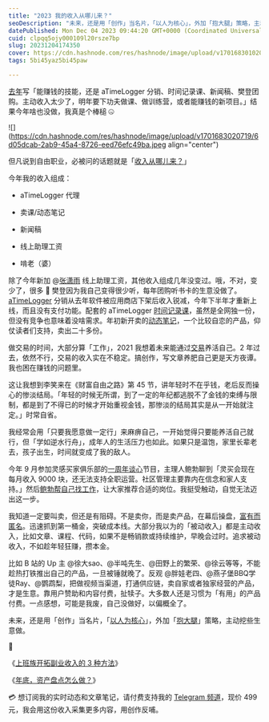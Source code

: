 ```yaml
---
title: "2023 我的收入从哪儿来？"
seoDescription: "未来，还是用「创作」当名片，「以人为核心」，外加「抱大腿」策略，主动挖些生意做。"
datePublished: Mon Dec 04 2023 09:44:20 GMT+0000 (Coordinated Universal Time)
cuid: clpqq5ojy000109l20rsze7bp
slug: 20231204174350
cover: https://cdn.hashnode.com/res/hashnode/image/upload/v1701683010203/4ed71a20-01b9-4cd1-b534-68d4941ad3c2.jpeg
tags: 5bi45yaz5bi45paw

---
```


[去年](https://mp.weixin.qq.com/s?__biz=MzI3MzU5MDA1OQ==&mid=2247487313&idx=1&sn=e9e9ac811ff67109f2d9b9e94dac94a2&chksm=eb21bd15dc563403eeaa5845517dd5fbd4863b7c064e7d560b0a796722d2fe957fac2aecbf1e#rd)写「能赚钱的技能，还是 aTimeLogger 分销、时间记录课、新闻稿、樊登团购。主动收入太少了，明年要下功夫做课、做训练营，或者能赚钱的新项目。」结果今年啥也没做，我真是个棒槌 🤐

![](https://cdn.hashnode.com/res/hashnode/image/upload/v1701683020719/6d05dcab-2ab9-45a4-8726-eed76efc49ba.jpeg align="center")

但凡说到自由职业，必被问的话题就是「[收入从哪儿来？](https://mp.weixin.qq.com/s?__biz=MzI3MzU5MDA1OQ==&mid=2247485096&idx=1&sn=3a03ffec4045051eac8204eaae9ff8e4&chksm=eb21b4ecdc563dfa38f74025997acad6f32c44ab96983ceb7eee6ee4825fd819a2e92b6f4850#rd)」

今年我的收入组成：

* aTimeLogger 代理
    
* 卖课/动态笔记
    
* 新闻稿
    
* 线上助理工资
    
* 啃老（婆）
    

除了今年新加 @[张潇雨](https://mp.weixin.qq.com/s?__biz=MzI3MzU5MDA1OQ==&mid=2247486725&idx=1&sn=2ce0548d6b1e31883d09ec8c579a340e&chksm=eb21bf41dc56365775cbcce3085d38830817950b5217ec08786f25c9a4c6ecb631dbae6068c9&token=1420686444&lang=zh_CN#rd) 线上助理工资，其他收入组成几年没变过。哦，不对，变少了，很多 🤣 樊登因为我自己变得很少听，每年团购听书卡的生意没做了。[aTimeLogger](https://atimelogger.pro/) 分销从去年软件被应用商店下架后收入锐减，今年下半年才重新上线，而且没有支付功能。配套的 aTimeLogger [时间记录课](https://study.163.com/course/introduction.htm?courseId=1209678842&_trace_c_p_k2_=faecae1a6ed24d37a5b75cb7b2206d52)，虽然是全网独一份，但没有竞争也意味着没啥需求。年初新开卖的[动态笔记](https://mp.weixin.qq.com/s/A_yK10ktL8Nl7RzsnGwzEg)，一个比较自恋的产品，仰仗读者们支持，卖出二十多份。

做交易的时间，大部分算「工作」，2021 我想着未来能通过[交易](https://mp.weixin.qq.com/s?__biz=MzI3MzU5MDA1OQ==&mid=2247488253&idx=1&sn=7cf68c86588b695e0ac5d626fb407ec3&chksm=eb21a0b9dc5629af4827c155269f5fd4e44d062d25ce0f3b7256f2daa9881fec01b9d8f64eb9#rd)养活自己。2 年过去，依然不行，交易的收入实在不稳定。搞创作，写文章养肥自己更是天方夜谭。我也困在赚钱的问题里。

这让我想到李笑来在《财富自由之路》第 45 节，讲年轻时不在乎钱，老后反而操心的惨淡结局。「年轻的时候无所谓，到了一定的年纪都逃脱不了金钱的束缚与限制，都是到了不得已的时候才开始重视金钱，那惨淡的结局其实是从一开始就注定。」时常自省。

我经常会用「只要我愿意做一定行」来麻痹自己，一开始觉得只要能养活自己就行，但「学如逆水行舟」，成年人的生活压力也如此。如果只是温饱，家里长辈老去，孩子出生，时间就变成了我的敌人。

今年 9 月参加灵感买家俱乐部的[一周年谈心](https://ling.school/party088/)节目，主理人鲍勃聊到「灵买会现在每月收入 9000 块，还无法支持全职运营。社区管理主要靠内在信念和家⼈⽀持。」然后[鲍勃帮自己找工作](https://m.okjike.com/originalPosts/652fd95199f2123c74460e61?s=ewoidSI6ICI1OWJlOGQ1ZDExYjY0MjAwMTFkY2QyN2IiCn0=)，让大家推荐合适的岗位。我挺受触动，自觉无法迈出这一步。

我知道一定要叫卖，但还是有阻碍。不是卖你，而是卖产品，在幕后操盘，[富有而匿名](https://collabfund.com/blog/rich-and-anonymous/)。迅速抓到第一桶金，突破成本线。大部分我以为的「被动收入」都是主动收入，比如文章、课程、代码，如果不是畅销款或持续维护，早晚会过时。追求被动收入，不如趁年轻狂赚，攒本金。

比如 B 站的 Up 主 @徐大sao、@半吨先生、@田野上的繁荣、@徐云等等，不能趁热打铁推出自己的产品，一旦被锤就晚了。反观 @胖娃老四、@燕子堡BBQ学徒Ray、@鹦鹉梨，把做视频当渠道，打通供应链，卖自家或者独家经营的产品，才是生意。靠用户赞助和内容付费，扯犊子。大多数人还是习惯为「有用」的产品付费。一点感想，可能是我废，自己没做好，以偏概全了。

未来，还是用「创作」当名片，「[以人为核心](https://mp.weixin.qq.com/s?__biz=MzI3MzU5MDA1OQ==&mid=2247487816&idx=1&sn=dd5f3286fa6f96a23017577cb87d25c6&chksm=eb21a30cdc562a1a88789c777dfbc9f742b016761c255d8311cdfb1ce4fc11aec1356983c265#rd)」，外加「[抱大腿](https://mp.weixin.qq.com/s?__biz=MzI3MzU5MDA1OQ==&mid=2247487257&idx=1&sn=57eccdc0a439287b688cfa57fc7ee329&chksm=eb21bd5ddc56344bb9b09b0c3f9e6577147bea35da0b4fca961586990933cf995008ce69eb1f&token=1420686444&lang=zh_CN#rd)」策略，主动挖些生意做。

🔗

《[上班族开拓副业收入的 3 种方法](https://mp.weixin.qq.com/s?__biz=MzI3MzU5MDA1OQ==&mid=2247485096&idx=1&sn=3a03ffec4045051eac8204eaae9ff8e4&chksm=eb21b4ecdc563dfa38f74025997acad6f32c44ab96983ceb7eee6ee4825fd819a2e92b6f4850#rd)》

《[年底，资产盘点怎么做？](https://mp.weixin.qq.com/s?__biz=MzI3MzU5MDA1OQ==&mid=2247484732&idx=1&sn=83d0392be7f72915b1c8590344340998&chksm=eb21b778dc563e6e7015553788a3273e6084ee6cfcd497da9403cd1cb2068ff99af96ea9087d&scene=21#wechat_redirect)》

💳 想订阅我的实时动态和文章笔记，请付费支持我的 [Telegram 频道](https://mp.weixin.qq.com/s/A_yK10ktL8Nl7RzsnGwzEg)，现价 499 元，我会用这份收入采集更多内容，用创作反哺。